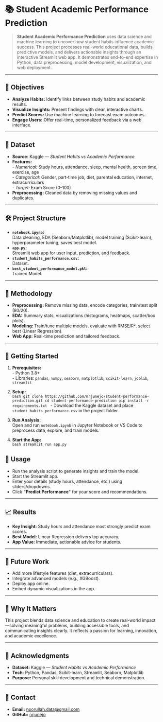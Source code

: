 # 📚 Student Academic Performance Prediction

> **Student Academic Performance Prediction** uses data science and machine learning to uncover how student habits influence academic success. This project processes real-world educational data, builds predictive models, and delivers actionable insights through an interactive Streamlit web app. It demonstrates end-to-end expertise in Python, data preprocessing, model development, visualization, and web deployment.

---

## 🎯 Objectives

- **Analyze Habits:** Identify links between study habits and academic results.
- **Visualize Insights:** Present findings with clear, interactive charts.
- **Predict Scores:** Use machine learning to forecast exam outcomes.
- **Engage Users:** Offer real-time, personalized feedback via a web interface.

---

## 📖 Dataset

- **Source:** Kaggle — *Student Habits vs Academic Performance*
- **Features:**  
          - *Numerical:* Study hours, attendance, sleep, mental health, screen time, exercise, age  
          - *Categorical:* Gender, part-time job, diet, parental education, internet, extracurriculars  
          - *Target:* Exam Score (0–100)
- **Preprocessing:** Cleaned data by removing missing values and duplicates.

---

## 🛠️ Project Structure

- **`notebook.ipynb`:**  
          Data cleaning, EDA (Seaborn/Matplotlib), model training (Scikit-learn), hyperparameter tuning, saves best model.
- **`app.py`:**  
          Streamlit web app for user input, prediction, and feedback.
- **`student_habits_performance.csv`:**  
          Dataset.
- **`best_student_performance_model.pkl`:**  
          Trained Model.

---

## 🔬 Methodology

- **Preprocessing:** Remove missing data, encode categories, train/test split (80/20).
- **EDA:** Summary stats, visualizations (histograms, heatmaps, scatter/box plots).
- **Modeling:** Train/tune multiple models, evaluate with RMSE/R², select best (Linear Regression).
- **Web App:** Real-time prediction and tailored feedback.

---

## 💾 Getting Started

1. **Prerequisites:**  
          - Python 3.8+  
          - Libraries: `pandas`, `numpy`, `seaborn`, `matplotlib`, `scikit-learn`, `joblib`, `streamlit`

2. **Setup:**  
          ```bash
          git clone https://github.com/nrjunejo/student-performance-prediction.git
          cd student-performance-prediction
          pip install -r requirements.txt
          ```
          - Download the Kaggle dataset and place `student_habits_performance.csv` in the project folder.

3. **Run Analysis:**  
          Open and run `notebook.ipynb` in Jupyter Notebook or VS Code to preprocess data, explore, and train models.

4. **Start the App:**  
          ```bash
          streamlit run app.py
          ```

## 🎉 Usage

- Run the analysis script to generate insights and train the model.
- Start the Streamlit app.
- Enter your details (study hours, attendance, etc.) using sliders/dropdowns.
- Click **"Predict Performance"** for your score and recommendations.

---

## 📈 Results

- **Key Insight:** Study hours and attendance most strongly predict exam scores.
- **Best Model:** Linear Regression delivers top accuracy.
- **App Value:** Immediate, actionable advice for students.

---

## 🌱 Future Work

- Add more lifestyle features (diet, extracurriculars).
- Integrate advanced models (e.g., XGBoost).
- Deploy app online.
- Embed dynamic visualizations in the app.

---

## 🔧 Why It Matters

This project blends data science and education to create real-world impact—solving meaningful problems, building accessible tools, and communicating insights clearly. It reflects a passion for learning, innovation, and academic excellence.

---

## 🙏 Acknowledgments

- **Dataset:** Kaggle — *Student Habits vs Academic Performance*
- **Tech:** Python, Pandas, Scikit-learn, Streamlit, Seaborn, Matplotlib
- **Purpose:** Personal skill development and technical demonstration.

---

## 📩 Contact

- **Email:** [noorullah.data@gmail.com](mailto:noorullah.data@gmail.com)
- **GitHub:** [nrjunejo](https://github.com/nrjunejo)
